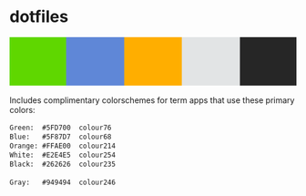 # dotfiles

![colors](/colors.png?raw=true "epic color palette")

Includes complimentary colorschemes for term apps that use these primary colors:
```
Green:  #5FD700  colour76
Blue:   #5F87D7  colour68
Orange: #FFAE00  colour214
White:  #E2E4E5  colour254
Black:  #262626  colour235

Gray:   #949494  colour246
```
